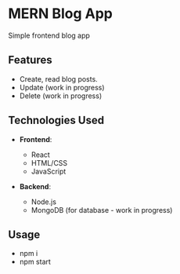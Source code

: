 # MERN Blog App

Simple frontend blog app

## Features

- Create, read blog posts.
- Update (work in progress)
- Delete (work in progress)

## Technologies Used

- **Frontend**:

  - React
  - HTML/CSS
  - JavaScript

- **Backend**:
  - Node.js
  - MongoDB (for database - work in progress)

## Usage

- npm i
- npm start
